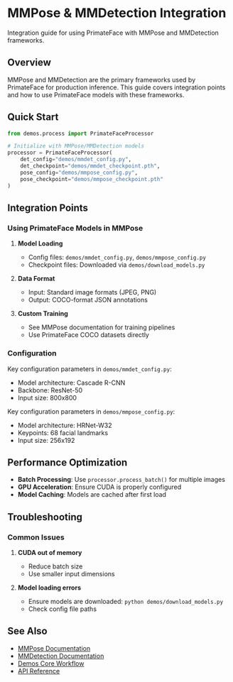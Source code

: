 # MMPose & MMDetection Integration

Integration guide for using PrimateFace with MMPose and MMDetection frameworks.

## Overview

MMPose and MMDetection are the primary frameworks used by PrimateFace for production inference. This guide covers integration points and how to use PrimateFace models with these frameworks.

## Quick Start

```python
from demos.process import PrimateFaceProcessor

# Initialize with MMPose/MMDetection models
processor = PrimateFaceProcessor(
    det_config="demos/mmdet_config.py",
    det_checkpoint="demos/mmdet_checkpoint.pth",
    pose_config="demos/mmpose_config.py", 
    pose_checkpoint="demos/mmpose_checkpoint.pth"
)
```

## Integration Points

### Using PrimateFace Models in MMPose

1. **Model Loading**
   - Config files: `demos/mmdet_config.py`, `demos/mmpose_config.py`
   - Checkpoint files: Downloaded via `demos/download_models.py`

2. **Data Format**
   - Input: Standard image formats (JPEG, PNG)
   - Output: COCO-format JSON annotations

3. **Custom Training**
   - See MMPose documentation for training pipelines
   - Use PrimateFace COCO datasets directly

### Configuration

Key configuration parameters in `demos/mmdet_config.py`:
- Model architecture: Cascade R-CNN
- Backbone: ResNet-50
- Input size: 800x800

Key configuration parameters in `demos/mmpose_config.py`:
- Model architecture: HRNet-W32
- Keypoints: 68 facial landmarks
- Input size: 256x192

## Performance Optimization

- **Batch Processing**: Use `processor.process_batch()` for multiple images
- **GPU Acceleration**: Ensure CUDA is properly configured
- **Model Caching**: Models are cached after first load

## Troubleshooting

### Common Issues

1. **CUDA out of memory**
   - Reduce batch size
   - Use smaller input dimensions

2. **Model loading errors**
   - Ensure models are downloaded: `python demos/download_models.py`
   - Check config file paths

## See Also

- [MMPose Documentation](https://mmpose.readthedocs.io/)
- [MMDetection Documentation](https://mmdetection.readthedocs.io/)
- [Demos Core Workflow](../core-workflows/demos.md)
- [API Reference](../../api/demos.md)
